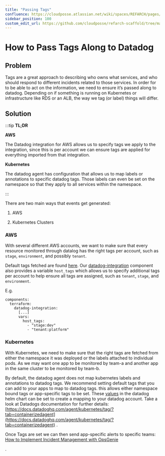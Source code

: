 ```yaml
---
title: "Passing Tags"
confluence: https://cloudposse.atlassian.net/wiki/spaces/REFARCH/pages/1288962522/How+to+Pass+Tags+Along+to+Datadog
sidebar_position: 100
custom_edit_url: https://github.com/cloudposse/refarch-scaffold/tree/main/docs/docs/how-to-guides/integrations/datadog/how-to-pass-tags-along-to-datadog.md
---
```


# How to Pass Tags Along to Datadog

## Problem
Tags are a great approach to describing who owns what services, and who should respond to different incidents related to those services. In order for to be able to act on the information, we need to ensure it’s passed along to datadog. Depending on if something is running on Kubernetes or infrastructure like RDS or an ALB, the way we tag (or label) things will differ.

## Solution

:::tip
**TL;DR**

**AWS**

The Datadog integration for AWS allows us to specify tags we apply to the integration, since this is per account we can ensure tags are applied for everything imported from that integration.

**Kubernetes**

The datadog agent has configuration that allows us to map labels or annotations to specific datadog tags. Those labels can even be set on the namespace so that they apply to all services within the namespace.

:::

There are two main ways that events get generated:

1. AWS

2. Kubernetes Clusters

### AWS
With several different AWS accounts, we want to make sure that every resource monitored through datalog has the right tags per account, such as `stage`, `environment`, and possibly `tenant`.

Default tags fetched are found [here](https://docs.datadoghq.com/integrations/amazon_web_services/?tab=roledelegation#tags). Our [datadog-integration](https://github.com/cloudposse/terraform-aws-components/tree/master/modules/datadog-integration) component also provides a variable `host_tags` which allows us to specify additional tags per account to help ensure all tags are assigned, such as `tenant`, `stage`, and `environment`.

E.g.

```
components:
  terraform:
    datadog-integration:
      [...]
      vars:
        host_tags:
          - "stage:dev"
          - "tenant:platform"
```

### Kubernetes
With Kubernetes, we need to make sure that the right tags are fetched from either the namespace it was deployed or the labels attached to individual pods. As we may want one app to be monitored by team-a and another app in the same cluster to be monitored by team-b.

By default, the datadog agent does not map kubernetes labels and annotations to datadog tags. We recommend setting default tags that you can add to your apps to map to datadog tags. this allows either namespace bound tags or app-specific tags to be set. These [values](https://github.com/DataDog/helm-charts/blob/main/charts/datadog/values.yaml#L147-L167) in the datadog helm chart can be set to create a mapping to your datadog account. Take a look at Datadogs documentation for further details: [https://docs.datadoghq.com/agent/kubernetes/tag/?tab=containerizedagent](https://docs.datadoghq.com/agent/kubernetes/tag/?tab=containerizedagent) .

Once Tags are set we can then send app-specific alerts to specific teams: [How to Implement Incident Management with OpsGenie](/reference-architecture/how-to-guides/integrations/opsgenie)

.


